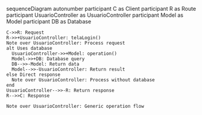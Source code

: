 sequenceDiagram
    autonumber
    participant C as Client
    participant R as Route
    participant UsuarioController as UsuarioController
    participant Model as Model
    participant DB as Database
    
    C->>R: Request
    R->>+UsuarioController: telaLogin()
    Note over UsuarioController: Process request
    alt Uses database
      UsuarioController->>+Model: operation()
      Model->>+DB: Database query
      DB-->>-Model: Return data
      Model-->>-UsuarioController: Return result
    else Direct response
      Note over UsuarioController: Process without database
    end
    UsuarioController-->>-R: Return response
    R-->>C: Response
    
    Note over UsuarioController: Generic operation flow
  